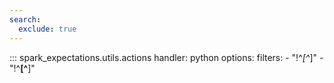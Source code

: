 ```yaml
---
search:
  exclude: true
---
```


::: spark_expectations.utils.actions
    handler: python
    options:
        filters:
            - "!^_[^_]"
            - "!^__[^__]"
        